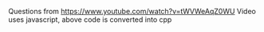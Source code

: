 Questions from https://www.youtube.com/watch?v=tWVWeAqZ0WU
Video uses javascript, above code is converted into cpp